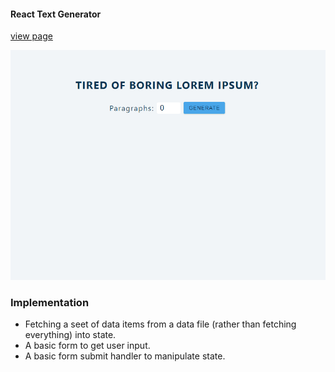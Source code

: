 #### React Text Generator

[view page](https://femi-ologunwa.github.io/6-tabs/)

![](./homescreen.gif)

### Implementation

-  Fetching a seet of data items from a data file (rather than fetching everything) into state.
-  A basic form to get user input.
-  A basic form submit handler to manipulate state.
